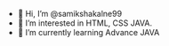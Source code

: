 - 👋 Hi, I’m @samikshakalne99
- 👀 I’m interested in HTML, CSS JAVA.
- 🌱 I’m currently learning Advance JAVA

